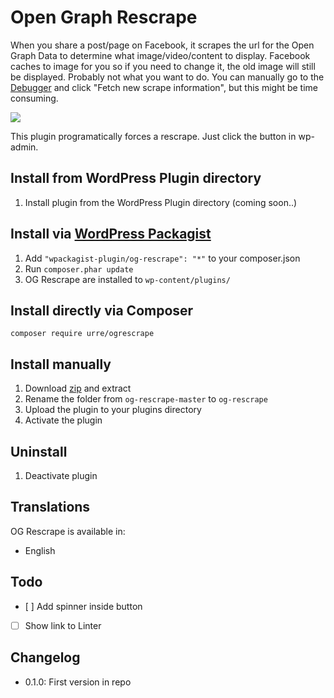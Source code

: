 # Open Graph Rescrape

When you share a post/page on Facebook, it scrapes the url for the Open Graph Data to determine what image/video/content to display. Facebook caches to image for you so if you need to change it, the old image will still be displayed. Probably not what you want to do. You can manually go to the [Debugger](https://developers.facebook.com/tools/debug/) and click "Fetch new scrape information", but this might be time consuming.

![](https://cloud.githubusercontent.com/assets/307676/9641358/9d01fb4e-51b6-11e5-9415-f70ef61c93b2.png)

This plugin programatically forces a rescrape. Just click the button in wp-admin.

## Install from WordPress Plugin directory
1. Install plugin from the WordPress Plugin directory (coming soon..)

## Install via [WordPress Packagist](http://wpackagist.org/)
1. Add ``"wpackagist-plugin/og-rescrape": "*"`` to your composer.json
3. Run ``composer.phar update``
4. OG Rescrape are installed to ``wp-content/plugins/``

## Install directly via Composer
	
	composer require urre/ogrescrape

## Install manually
1. Download [zip](https://github.com/urre/og-rescrape/archive/master.zip) and extract
2. Rename the folder from `og-rescrape-master` to `og-rescrape`
3. Upload the plugin to your plugins directory
4. Activate the plugin

## Uninstall
1. Deactivate plugin

## Translations
OG Rescrape is available in:

+ English

## Todo
- [ ] Add spinner inside button
- [ ] Show link to Linter

## Changelog
+ 0.1.0: First version in repo